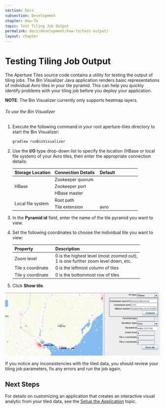 ```yaml
---
section: Docs
subsection: Development
chapter: How-To
topic: Test Tiling Job Output
permalink: docs/development/how-to/test-output/
layout: chapter
---
```


Testing Tiling Job Output
=========================

The Aperture Tiles source code contains a utility for testing the output of tiling jobs. The Bin Visualizer Java application renders basic representations of individual Avro tiles in your tile pyramid. This can help you quickly identify problems with your tiling job before you deploy your application.

**NOTE**: The Bin Visualizer currently only supports heatmap layers.

<h6 class="procedure">To use the Bin Visualizer</h6>

1. Execute the following command in your root aperture-tiles directory to start the Bin Visualizer:

	```bash
	gradlew runBinVisualizer
	```

2. Use the **I/O** type drop-down list to specify the location (HBase or local file system) of your Avro tiles, then enter the appropriate connection details:
	<div class="props">
		<table class="summaryTable" width="100%">
			<thead>
				<tr>
					<th scope="col" width="32%">Storage Location</th>
					<th scope="col" width="36%">Connection Details</th>
					<th scope="col" width="32%">Default</th>
				</tr>
			</thead>
			<tbody>
				<tr>
					<td class="description" rowspan="3">HBase</td>
					<td class="property">Zookeeper quorum</td>
					<td class="value"/>
				</tr>
				<tr>
					<td class="property">Zookeeper port</td>
					<td class="value"/>
				</tr>
				<tr>
					<td class="property">HBase master</td>
					<td class="value"/>
				</tr>
				<tr>
					<td class="description" rowspan="2">Local file system</td>
					<td class="property">Root path</td>
					<td class="value"/>
				</tr>
				<tr>
					<td class="property">Tile extension</td>
					<td class="value">avro</td>
				</tr>
			</tbody>
		</table>
	</div>
4. In the **Pyramid id** field, enter the name of the tile pyramid you want to view.
5. Set the following coordinates to choose the individual tile you want to view:
	<div class="props">
		<table class="summaryTable" width="100%">
			<thead>
				<tr>
					<th scope="col" width="32%">Property</th>
					<th scope="col" width="68%">Description</th>
				</tr>
			</thead>
			<tbody>
				<tr>
					<td class="property">Zoom level</td>
					<td class="description">
						0 is the highest level (most zoomed out),
						<br>1 is one further zoom level down, etc.
					</td>
				</tr>
					<td class="property">Tile x coordinate</td>
					<td class="description">0 is the leftmost column of tiles</td>
				</tr>
				</tr>
					<td class="property">Tile y coordinate</td>
					<td class="description">0 is the bottommost row of tiles</td>
				</tr>
			</tbody>
		</table>
	</div>
6. Click **Show tile**.

<img src="../../../../img/bin-visualizer.png" class="screenshot" alt="Bin Visualizer" />

If you notice any inconsistencies with the tiled data, you should review your tiling job parameters, fix any errors and run the job again.

## Next Steps ##

For details on customizing an application that creates an interactive visual analytic from your tiled data, see the [Setup the Application](../app-setup/) topic.